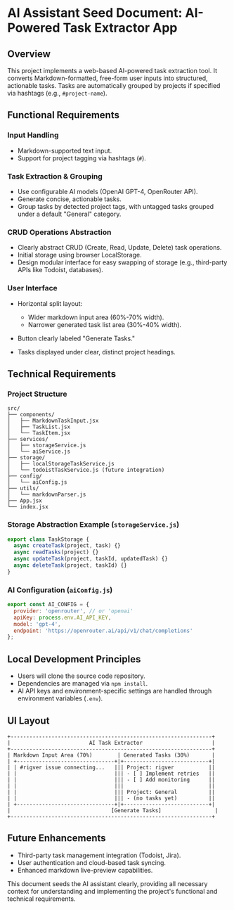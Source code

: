 # AI Assistant Seed Document: AI-Powered Task Extractor App

## Overview

This project implements a web-based AI-powered task extraction tool. It converts Markdown-formatted, free-form user inputs into structured, actionable tasks. Tasks are automatically grouped by projects if specified via hashtags (e.g., `#project-name`).

## Functional Requirements

### Input Handling

* Markdown-supported text input.
* Support for project tagging via hashtags (`#`).

### Task Extraction & Grouping

* Use configurable AI models (OpenAI GPT-4, OpenRouter API).
* Generate concise, actionable tasks.
* Group tasks by detected project tags, with untagged tasks grouped under a default "General" category.

### CRUD Operations Abstraction

* Clearly abstract CRUD (Create, Read, Update, Delete) task operations.
* Initial storage using browser LocalStorage.
* Design modular interface for easy swapping of storage (e.g., third-party APIs like Todoist, databases).

### User Interface

* Horizontal split layout:

  * Wider markdown input area (60%-70% width).
  * Narrower generated task list area (30%-40% width).
* Button clearly labeled "Generate Tasks."
* Tasks displayed under clear, distinct project headings.

## Technical Requirements

### Project Structure

```
src/
├── components/
│   ├── MarkdownTaskInput.jsx
│   ├── TaskList.jsx
│   └── TaskItem.jsx
├── services/
│   ├── storageService.js
│   └── aiService.js
├── storage/
│   ├── localStorageTaskService.js
│   └── todoistTaskService.js (future integration)
├── config/
│   └── aiConfig.js
├── utils/
│   └── markdownParser.js
├── App.jsx
└── index.jsx
```

### Storage Abstraction Example (`storageService.js`)

```javascript
export class TaskStorage {
  async createTask(project, task) {}
  async readTasks(project) {}
  async updateTask(project, taskId, updatedTask) {}
  async deleteTask(project, taskId) {}
}
```

### AI Configuration (`aiConfig.js`)

```javascript
export const AI_CONFIG = {
  provider: 'openrouter', // or 'openai'
  apiKey: process.env.AI_API_KEY,
  model: 'gpt-4',
  endpoint: 'https://openrouter.ai/api/v1/chat/completions'
};
```

## Local Development Principles

* Users will clone the source code repository.
* Dependencies are managed via `npm install`.
* AI API keys and environment-specific settings are handled through environment variables (`.env`).

## UI Layout

```
+----------------------------------------------------------------+
|                         AI Task Extractor                      |
+----------------------------------------------------------------+
| Markdown Input Area (70%)        | Generated Tasks (30%)       |
| +-------------------------------+|+---------------------------+|
| | #rigver issue connecting...   ||| Project: rigver           ||
| |                               ||| - [ ] Implement retries   ||
| |                               ||| - [ ] Add monitoring      ||
| |                               |||                           ||
| |                               ||| Project: General          ||
| |                               ||| - (no tasks yet)          ||
| +-------------------------------+|+---------------------------+|
|                                [Generate Tasks]                 |
+----------------------------------------------------------------+
```

## Future Enhancements

* Third-party task management integration (Todoist, Jira).
* User authentication and cloud-based task syncing.
* Enhanced markdown live-preview capabilities.

This document seeds the AI assistant clearly, providing all necessary context for understanding and implementing the project's functional and technical requirements.
